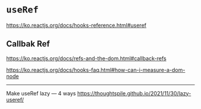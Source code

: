 # `useRef`

<https://ko.reactjs.org/docs/hooks-reference.html#useref>

## Callbak Ref

<https://ko.reactjs.org/docs/refs-and-the-dom.html#callback-refs>

<https://ko.reactjs.org/docs/hooks-faq.html#how-can-i-measure-a-dom-node>

---

Make useRef lazy — 4 ways
<https://thoughtspile.github.io/2021/11/30/lazy-useref/>
